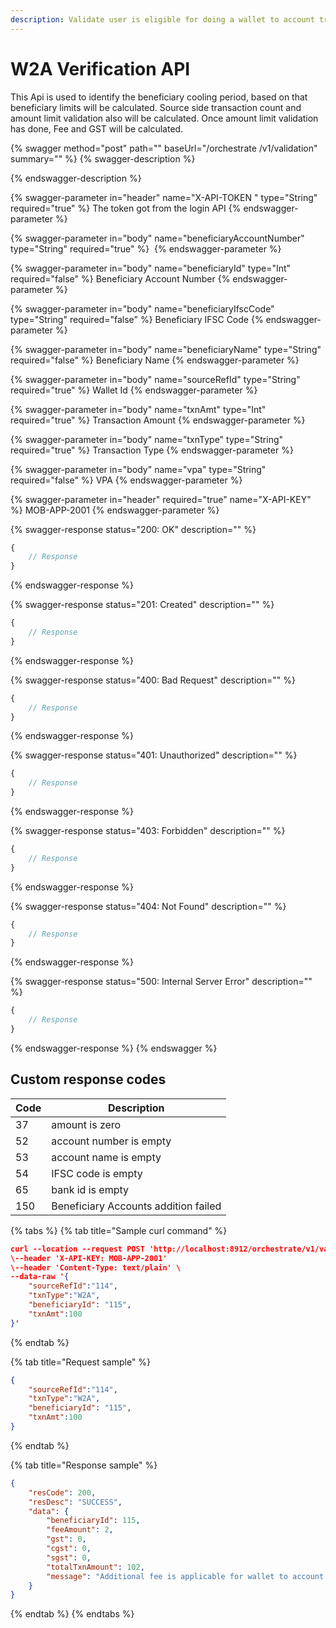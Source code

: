 ```yaml
---
description: Validate user is eligible for doing a wallet to account transaction
---
```


# W2A Verification API

This Api is used to identify the beneficiary cooling period, based on that beneficiary limits will be calculated. Source side transaction count and amount limit validation also will be calculated. Once amount limit validation has done, Fee and GST will be calculated.

{% swagger method="post" path="" baseUrl="<domain>/orchestrate /v1/validation" summary="" %}
{% swagger-description %}

{% endswagger-description %}

{% swagger-parameter in="header" name="X-API-TOKEN  " type="String" required="true" %}
The token got from the login API
{% endswagger-parameter %}

{% swagger-parameter in="body" name="beneficiaryAccountNumber" type="String" required="true" %}
​
{% endswagger-parameter %}

{% swagger-parameter in="body" name="beneficiaryId" type="Int" required="false" %}
Beneficiary Account Number
{% endswagger-parameter %}

{% swagger-parameter in="body" name="beneficiaryIfscCode" type="String" required="false" %}
Beneficiary IFSC Code
{% endswagger-parameter %}

{% swagger-parameter in="body" name="beneficiaryName" type="String" required="false" %}
​Beneficiary Name
{% endswagger-parameter %}

{% swagger-parameter in="body" name="sourceRefId" type="String" required="true" %}
Wallet Id
{% endswagger-parameter %}

{% swagger-parameter in="body" name="txnAmt" type="Int" required="true" %}
Transaction Amount
{% endswagger-parameter %}

{% swagger-parameter in="body" name="txnType" type="String" required="true" %}
Transaction Type
{% endswagger-parameter %}

{% swagger-parameter in="body" name="vpa" type="String" required="false" %}
VPA
{% endswagger-parameter %}

{% swagger-parameter in="header" required="true" name="X-API-KEY" %}
MOB-APP-2001
{% endswagger-parameter %}

{% swagger-response status="200: OK" description="" %}
```javascript
{
    // Response
}
```
{% endswagger-response %}

{% swagger-response status="201: Created" description="" %}
```javascript
{
    // Response
}
```
{% endswagger-response %}

{% swagger-response status="400: Bad Request" description="" %}
```javascript
{
    // Response
}
```
{% endswagger-response %}

{% swagger-response status="401: Unauthorized" description="" %}
```javascript
{
    // Response
}
```
{% endswagger-response %}

{% swagger-response status="403: Forbidden" description="" %}
```javascript
{
    // Response
}
```
{% endswagger-response %}

{% swagger-response status="404: Not Found" description="" %}
```javascript
{
    // Response
}
```
{% endswagger-response %}

{% swagger-response status="500: Internal Server Error" description="" %}
```javascript
{
    // Response
}
```
{% endswagger-response %}
{% endswagger %}

## Custom response codes

| Code | Description                          |
| ---- | ------------------------------------ |
| 37   | amount is zero                       |
| ​52  | account number is empty              |
| 53   | ​account name is empty               |
| 54   | IFSC code is empty                   |
| ​65  | ​bank id is empty                    |
| 150  | Beneficiary Accounts addition failed |

{% tabs %}
{% tab title="Sample curl command" %}
```json
curl --location --request POST 'http://localhost:8912/orchestrate/v1/validation' \
\--header 'X-API-KEY: MOB-APP-2001'
\--header 'Content-Type: text/plain' \
--data-raw '{
    "sourceRefId":"114",
    "txnType":"W2A",
    "beneficiaryId": "115",
    "txnAmt":100 
}'
```
{% endtab %}

{% tab title="Request sample" %}


```json
{
    "sourceRefId":"114",
    "txnType":"W2A",
    "beneficiaryId": "115",
    "txnAmt":100 
}
```
{% endtab %}

{% tab title="Response sample" %}
```json
{
    "resCode": 200,
    "resDesc": "SUCCESS",
    "data": {
        "beneficiaryId": 115,
        "feeAmount": 2,
        "gst": 0,
        "cgst": 0,
        "sgst": 0,
        "totalTxnAmount": 102,
        "message": "Additional fee is applicable for wallet to account transactions"
    }
}
```
{% endtab %}
{% endtabs %}
